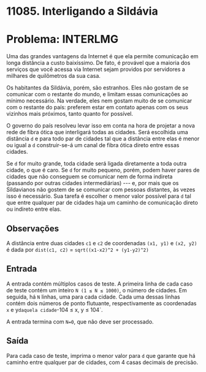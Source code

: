 # 11085. Interligando a Sildávia
# Problema: INTERLMG

Uma das grandes vantagens da Internet é que ela permite comunicação em longa distância a custo baixíssimo. De fato, é provável que a maioria dos serviços que você acessa via Internet sejam providos por servidores a milhares de quilômetros da sua casa.

Os habitantes da Sildávia, porém, são estranhos. Eles não gostam de se comunicar com o restante do mundo, e limitam essas comunicações ao mínimo necessário. Na verdade, eles nem gostam muito de se comunicar com o restante do país: preferem estar em contato apenas com os seus vizinhos mais próximos, tanto quanto for possível.

O governo do país resolveu levar isso em conta na hora de projetar a nova rede de fibra ótica que interligará todas as cidades. Será escolhida uma distância `d` e para todo par de cidades tal que a distância entre elas é menor ou igual a `d` construir-se-á um canal de fibra ótica direto entre essas cidades.

Se `d` for muito grande, toda cidade será ligada diretamente a toda outra cidade, o que é caro. Se `d` for muito pequeno, porém, podem haver pares de cidades que não conseguem se comunicar nem de forma indireta (passando por outras cidades intermediárias) --- e, por mais que os Sildavianos não gostem de se comunicar com pessoas distantes, às vezes isso é necessário. Sua tarefa é escolher o menor valor possível para `d` tal que entre qualquer par de cidades haja um caminho de comunicação direto ou indireto entre elas.

## Observações
A distância entre duas cidades `c1` e `c2` de coordenadas `(x1, y1)` e `(x2, y2)` é dada por `dist(c1, c2)` = `sqrt((x1-x2)^2 + (y1-y2)^2)`

## Entrada

A entrada contém múltiplos casos de teste. A primeira linha de cada caso de teste contém um inteiro `N (1 ≤ N ≤ 1000)`, o número de cidades. Em seguida, há `N` linhas, uma para cada cidade. Cada uma dessas linhas contém dois números de ponto flutuante, respectivamente as coordenadas `x` e y` daquela cidade `-104 ≤ x, y ≤ 104`.

A entrada termina com `N=0`, que não deve ser processado.

## Saída
Para cada caso de teste, imprima o menor valor para `d` que garante que há caminho entre qualquer par de cidades, com 4 casas decimais de precisão.
